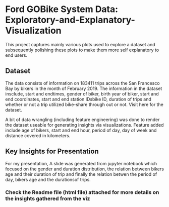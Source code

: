 # Ford GOBike System Data: Exploratory-and-Explanatory-Visualization
This  project captures mainly various plots used to explore a dataset and subsequently polishing these plots to  make them more self explanatory to end users.

## Dataset
The data consists of information on 183411 trips across the San Francesco Bay by bikers in the month of February 2019. The information in the dataset insclude, start and endtimes, gender of biker, birth year of biker, start and end coordinates, start and end station IDsbike ID, duration of trips and whether or not a trip utilized bike-share through out or not. Visit here for the dataset.

A bit of data wrangling (including feature engineering) was done to render the dataset useable for generating insights via visualizations. Feature added include age of bikers, start and end hour, period of day, day of week and distance covered in kilometers.

## Key Insights for Presentation
For my presentation, A slide was generated from jupyter notebook which focused on the gender and duration distribution, the relation between bikers age and their duration of trip and finally the relation betwen the period of day, bikers age and the durationsof trips.


### Check the Readme file (html file) attached for more details on the insights gathered from the viz
